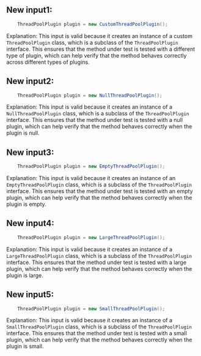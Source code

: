 ## New input1:
```java
    ThreadPoolPlugin plugin = new CustomThreadPoolPlugin();
```
Explanation: This input is valid because it creates an instance of a custom `ThreadPoolPlugin` class, which is a subclass of the `ThreadPoolPlugin` interface. This ensures that the method under test is tested with a different type of plugin, which can help verify that the method behaves correctly across different types of plugins.

## New input2:
```java
    ThreadPoolPlugin plugin = new NullThreadPoolPlugin();
```
Explanation: This input is valid because it creates an instance of a `NullThreadPoolPlugin` class, which is a subclass of the `ThreadPoolPlugin` interface. This ensures that the method under test is tested with a null plugin, which can help verify that the method behaves correctly when the plugin is null.

## New input3:
```java
    ThreadPoolPlugin plugin = new EmptyThreadPoolPlugin();
```
Explanation: This input is valid because it creates an instance of an `EmptyThreadPoolPlugin` class, which is a subclass of the `ThreadPoolPlugin` interface. This ensures that the method under test is tested with an empty plugin, which can help verify that the method behaves correctly when the plugin is empty.

## New input4:
```java
    ThreadPoolPlugin plugin = new LargeThreadPoolPlugin();
```
Explanation: This input is valid because it creates an instance of a `LargeThreadPoolPlugin` class, which is a subclass of the `ThreadPoolPlugin` interface. This ensures that the method under test is tested with a large plugin, which can help verify that the method behaves correctly when the plugin is large.

## New input5:
```java
    ThreadPoolPlugin plugin = new SmallThreadPoolPlugin();
```
Explanation: This input is valid because it creates an instance of a `SmallThreadPoolPlugin` class, which is a subclass of the `ThreadPoolPlugin` interface. This ensures that the method under test is tested with a small plugin, which can help verify that the method behaves correctly when the plugin is small.
